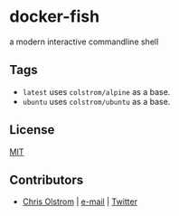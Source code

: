 # docker-fish

a modern interactive commandline shell

## Tags

* `latest` uses `colstrom/alpine` as a base.
* `ubuntu` uses `colstrom/ubuntu` as a base.

## License

[MIT](https://tldrlegal.com/license/mit-license)

## Contributors

* [Chris Olstrom](https://colstrom.github.io/) | [e-mail](mailto:chris@olstrom.com) | [Twitter](https://twitter.com/ChrisOlstrom)
